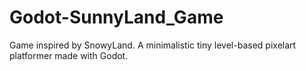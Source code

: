 # Godot-SunnyLand_Game
Game inspired by SnowyLand. A minimalistic tiny level-based pixelart platformer made with Godot.

